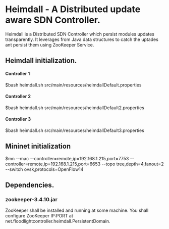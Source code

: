 # Heimdall - A Distributed update aware SDN Controller.

Heimdall is a Distributed SDN Controller which persist modules updates transparently. 
It leverages from Java data structures to catch the uptades ant persist them using ZooKeeper Service. 


## Heimdall initialization.

#### Controller 1
$bash heimdall.sh src/main/resources/heimdallDefault.properties

#### Controller 2
$bash heimdall.sh src/main/resources/heimdallDefault2.properties

#### Controller 3 
$bash heimdall.sh src/main/resources/heimdallDefault3.properties

## Mininet initialization
$mn --mac --controller=remote,ip=192.168.1.215,port=7753 --controller=remote,ip=192.168.1.215,port=6653 --topo tree,depth=4,fanout=2 --switch ovsk,protocols=OpenFlow14

## Dependencies.

### zookeeper-3.4.10.jar

ZooKeeper shall be installed and running at some machine. 
You shall configure ZooKeeper IP:PORT at net.floodlightcontroller.heimdall.PersistentDomain.
